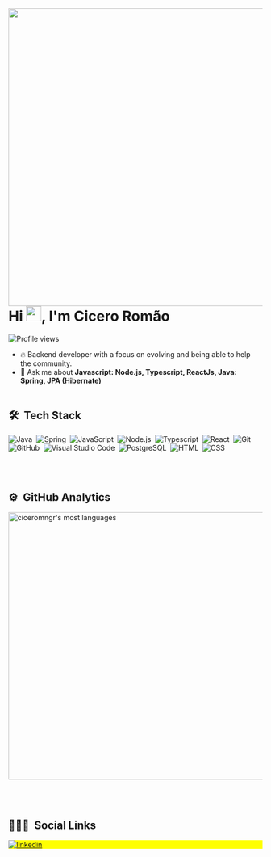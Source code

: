 <img align="right" height="590em" src="https://raw.githubusercontent.com/gist/ciceromngr/a2b5a381b73f3984a026de10f8858ee3/raw/70c95ae7bd30011b0944301cc2e56c2657d81e1d/githubcard.svg"/>
<h1 align="left">Hi <img src="https://raw.githubusercontent.com/kaueMarques/kaueMarques/master/hi.gif" width="30px">, I'm Cicero Romão</h1>
<p align="left"> <img src="https://komarev.com/ghpvc/?username=maykbrito&color=yellow" alt="Profile views" /> </p>

- 🔥 Backend developer with a focus on evolving and being able to help the community.
- 💬 Ask me about **Javascript: Node.js, Typescript, ReactJs,
                    Java: Spring, JPA (Hibernate)**
<br><br>

## 🛠 &nbsp;Tech Stack

![Java](https://img.shields.io/badge/-java-05122A?style=flat&logo=java)&nbsp;
![Spring](https://img.shields.io/badge/-spring-05122A?style=flat&logo=spring)&nbsp;
![JavaScript](https://img.shields.io/badge/-JavaScript-05122A?style=flat&logo=javascript)&nbsp;
![Node.js](https://img.shields.io/badge/-Node.js-05122A?style=flat&logo=node.js)&nbsp;
![Typescript](https://img.shields.io/badge/-typescript-05122A?style=flat&logo=typescript)&nbsp;
![React](https://img.shields.io/badge/-React-05122A?style=flat&logo=react)&nbsp;
![Git](https://img.shields.io/badge/-Git-05122A?style=flat&logo=git)&nbsp;
![GitHub](https://img.shields.io/badge/-GitHub-05122A?style=flat&logo=github)&nbsp;
![Visual Studio Code](https://img.shields.io/badge/-Visual%20Studio%20Code-05122A?style=flat&logo=visual-studio-code&logoColor=007ACC)&nbsp;
![PostgreSQL](https://img.shields.io/badge/-PostgreSQL-05122A?style=flat&logo=postgresql)&nbsp;
![HTML](https://img.shields.io/badge/-HTML-05122A?style=flat&logo=HTML5)&nbsp;
![CSS](https://img.shields.io/badge/-CSS-05122A?style=flat&logo=CSS3&logoColor=1572B6)&nbsp;

<br><br>

## ⚙️ &nbsp;GitHub Analytics

<p align="left">
<!-- <img width="530em" src="https://github-readme-stats.vercel.app/api?username=ciceromngr&show_icons=true&theme=vision-friendly-dark" alt="ciceromngr's stats"/> -->
<img width="530em" src="https://github-readme-stats.vercel.app/api/top-langs/?username=ciceromngr&layout=compact&theme=vision-friendly-dark" alt="ciceromngr's most languages"/>
</p>

<br><br>

## 👨🏽‍🦲 &nbsp;Social Links

<p align="left" style="background:yellow">
<a href="https://www.linkedin.com/in/cicero-romão-da-silva-mangueira-6793741b2/" target="_blank">
  <img align="center" src="https://img.shields.io/badge/-Cicero Romão-05122A?style=flat&logo=linkedin" alt="linkedin"/>
</a>
</p>
<!--
**maykbrito/maykbrito** is a ✨ _special_ ✨ repository because its `README.md` (this file) appears on your GitHub profile.

Here are some ideas to get you started:

- 🔭 I’m currently working on ...
- 🌱 I’m currently learning ...
- 👯 I’m looking to collaborate on ...
- 🤔 I’m looking for help with ...
- 💬 Ask me about ...
- 📫 How to reach me: ...
- 😄 Pronouns: ...
- ⚡ Fun fact: ...
-->
